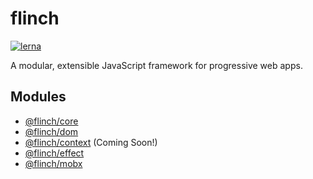 # flinch
[![lerna](https://img.shields.io/badge/maintained%20with-lerna-cc00ff.svg)](https://lerna.js.org/)

A modular, extensible JavaScript framework for progressive web apps.


## Modules
* [@flinch/core](packages/core)
* [@flinch/dom](packages/dom)
* [@flinch/context](packages/context) (Coming Soon!)
* [@flinch/effect](packages/effect)
* [@flinch/mobx](packages/mobx)